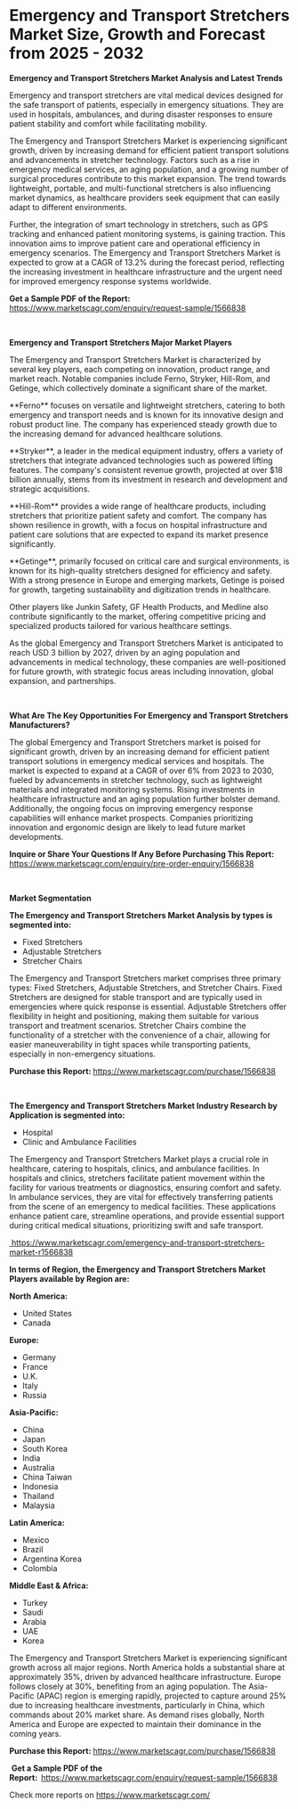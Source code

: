 <p><h1>Emergency and Transport Stretchers Market Size, Growth and Forecast from 2025 - 2032</h1></p><p><strong>Emergency and Transport Stretchers Market Analysis and Latest Trends</strong></p>
<p><p>Emergency and transport stretchers are vital medical devices designed for the safe transport of patients, especially in emergency situations. They are used in hospitals, ambulances, and during disaster responses to ensure patient stability and comfort while facilitating mobility.</p><p>The Emergency and Transport Stretchers Market is experiencing significant growth, driven by increasing demand for efficient patient transport solutions and advancements in stretcher technology. Factors such as a rise in emergency medical services, an aging population, and a growing number of surgical procedures contribute to this market expansion. The trend towards lightweight, portable, and multi-functional stretchers is also influencing market dynamics, as healthcare providers seek equipment that can easily adapt to different environments.</p><p>Further, the integration of smart technology in stretchers, such as GPS tracking and enhanced patient monitoring systems, is gaining traction. This innovation aims to improve patient care and operational efficiency in emergency scenarios. The Emergency and Transport Stretchers Market is expected to grow at a CAGR of 13.2% during the forecast period, reflecting the increasing investment in healthcare infrastructure and the urgent need for improved emergency response systems worldwide.</p></p>
<p><strong>Get a Sample PDF of the Report:&nbsp;</strong> <a href="https://www.marketscagr.com/enquiry/request-sample/1566838?utm_campaign=2782&utm_medium=2&utm_source=Github&utm_content=ia&utm_term=22032025&utm_id=emergency-and-transport-stretchers">https://www.marketscagr.com/enquiry/request-sample/1566838</a></p>
<p>&nbsp;</p>
<p><strong>Emergency and Transport Stretchers Major Market Players</strong></p>
<p><p>The Emergency and Transport Stretchers Market is characterized by several key players, each competing on innovation, product range, and market reach. Notable companies include Ferno, Stryker, Hill-Rom, and Getinge, which collectively dominate a significant share of the market.</p><p>**Ferno** focuses on versatile and lightweight stretchers, catering to both emergency and transport needs and is known for its innovative design and robust product line. The company has experienced steady growth due to the increasing demand for advanced healthcare solutions.</p><p>**Stryker**, a leader in the medical equipment industry, offers a variety of stretchers that integrate advanced technologies such as powered lifting features. The company's consistent revenue growth, projected at over $18 billion annually, stems from its investment in research and development and strategic acquisitions. </p><p>**Hill-Rom** provides a wide range of healthcare products, including stretchers that prioritize patient safety and comfort. The company has shown resilience in growth, with a focus on hospital infrastructure and patient care solutions that are expected to expand its market presence significantly.</p><p>**Getinge**, primarily focused on critical care and surgical environments, is known for its high-quality stretchers designed for efficiency and safety. With a strong presence in Europe and emerging markets, Getinge is poised for growth, targeting sustainability and digitization trends in healthcare.</p><p>Other players like Junkin Safety, GF Health Products, and Medline also contribute significantly to the market, offering competitive pricing and specialized products tailored for various healthcare settings.</p><p>As the global Emergency and Transport Stretchers Market is anticipated to reach USD 3 billion by 2027, driven by an aging population and advancements in medical technology, these companies are well-positioned for future growth, with strategic focus areas including innovation, global expansion, and partnerships.</p></p>
<p>&nbsp;</p>
<p><strong>What Are The Key Opportunities For Emergency and Transport Stretchers Manufacturers?</strong></p>
<p><p>The global Emergency and Transport Stretchers market is poised for significant growth, driven by an increasing demand for efficient patient transport solutions in emergency medical services and hospitals. The market is expected to expand at a CAGR of over 6% from 2023 to 2030, fueled by advancements in stretcher technology, such as lightweight materials and integrated monitoring systems. Rising investments in healthcare infrastructure and an aging population further bolster demand. Additionally, the ongoing focus on improving emergency response capabilities will enhance market prospects. Companies prioritizing innovation and ergonomic design are likely to lead future market developments.</p></p>
<p><strong>Inquire or Share Your Questions If Any Before Purchasing This Report:</strong> <a href="https://www.marketscagr.com/enquiry/pre-order-enquiry/1566838?utm_campaign=2782&utm_medium=2&utm_source=Github&utm_content=ia&utm_term=22032025&utm_id=emergency-and-transport-stretchers">https://www.marketscagr.com/enquiry/pre-order-enquiry/1566838</a></p>
<p>&nbsp;</p>
<p><strong>Market Segmentation</strong></p>
<p><strong>The Emergency and Transport Stretchers Market Analysis by types is segmented into:</strong></p>
<p><ul><li>Fixed Stretchers</li><li>Adjustable Stretchers</li><li>Stretcher Chairs</li></ul></p>
<p><p>The Emergency and Transport Stretchers market comprises three primary types: Fixed Stretchers, Adjustable Stretchers, and Stretcher Chairs. Fixed Stretchers are designed for stable transport and are typically used in emergencies where quick response is essential. Adjustable Stretchers offer flexibility in height and positioning, making them suitable for various transport and treatment scenarios. Stretcher Chairs combine the functionality of a stretcher with the convenience of a chair, allowing for easier maneuverability in tight spaces while transporting patients, especially in non-emergency situations.</p></p>
<p><strong>Purchase this Report:&nbsp;</strong><a href="https://www.marketscagr.com/purchase/1566838?utm_campaign=2782&utm_medium=2&utm_source=Github&utm_content=ia&utm_term=22032025&utm_id=emergency-and-transport-stretchers">https://www.marketscagr.com/purchase/1566838</a></p>
<p>&nbsp;</p>
<p><strong>The Emergency and Transport Stretchers Market Industry Research by Application is segmented into:</strong></p>
<p><ul><li>Hospital</li><li>Clinic and Ambulance Facilities</li></ul></p>
<p><p>The Emergency and Transport Stretchers Market plays a crucial role in healthcare, catering to hospitals, clinics, and ambulance facilities. In hospitals and clinics, stretchers facilitate patient movement within the facility for various treatments or diagnostics, ensuring comfort and safety. In ambulance services, they are vital for effectively transferring patients from the scene of an emergency to medical facilities. These applications enhance patient care, streamline operations, and provide essential support during critical medical situations, prioritizing swift and safe transport.</p></p>
<p><a href="https://www.marketscagr.com/emergency-and-transport-stretchers-market-r1566838?utm_campaign=2782&utm_medium=2&utm_source=Github&utm_content=ia&utm_term=22032025&utm_id=emergency-and-transport-stretchers">&nbsp;https://www.marketscagr.com/emergency-and-transport-stretchers-market-r1566838</a></p>
<p><strong>In terms of Region, the Emergency and Transport Stretchers Market Players available by Region are:</strong></p>
<p>
    <p> <strong> North America: </strong>
        <ul>
            <li>United States</li>
            <li>Canada</li>
        </ul>
        </p> 
    <p> <strong> Europe: </strong>
        <ul>
            <li>Germany</li>
            <li>France</li>
            <li>U.K.</li>
            <li>Italy</li>
            <li>Russia</li>
        </ul>
        </p> 
    <p> <strong> Asia-Pacific: </strong>
        <ul>
            <li>China</li>
            <li>Japan</li>
            <li>South Korea</li>
            <li>India</li>
            <li>Australia</li>
            <li>China Taiwan</li>
            <li>Indonesia</li>
            <li>Thailand</li>
            <li>Malaysia</li>
        </ul>
        </p> 
    <p> <strong> Latin America: </strong>
        <ul>
            <li>Mexico</li>
            <li>Brazil</li>
            <li>Argentina Korea</li>
            <li>Colombia</li>
        </ul>
        </p> 
    <p> <strong> Middle East & Africa: </strong>
        <ul>
            <li>Turkey</li>
            <li>Saudi</li>
            <li>Arabia</li>
            <li>UAE</li>
            <li>Korea</li>
        </ul>
    </p>
    </p>
<p><p>The Emergency and Transport Stretchers Market is experiencing significant growth across all major regions. North America holds a substantial share at approximately 35%, driven by advanced healthcare infrastructure. Europe follows closely at 30%, benefiting from an aging population. The Asia-Pacific (APAC) region is emerging rapidly, projected to capture around 25% due to increasing healthcare investments, particularly in China, which commands about 20% market share. As demand rises globally, North America and Europe are expected to maintain their dominance in the coming years.</p></p>
<p><strong>Purchase this Report: </strong><a href="https://www.marketscagr.com/purchase/1566838?utm_campaign=2782&utm_medium=2&utm_source=Github&utm_content=ia&utm_term=22032025&utm_id=emergency-and-transport-stretchers">https://www.marketscagr.com/purchase/1566838</a></p>
<p>&nbsp;<strong>Get a Sample PDF of the Report:&nbsp;&nbsp;</strong><a href="https://www.marketscagr.com/enquiry/request-sample/1566838?utm_campaign=2782&utm_medium=2&utm_source=Github&utm_content=ia&utm_term=22032025&utm_id=emergency-and-transport-stretchers">https://www.marketscagr.com/enquiry/request-sample/1566838</a></p>
<p><strong></strong></p>
<p>Check more reports on <a href="https://www.marketscagr.com/?utm_campaign=2782&utm_medium=2&utm_source=Github&utm_content=ia&utm_term=22032025&utm_id=emergency-and-transport-stretchers">https://www.marketscagr.com/</a></p>